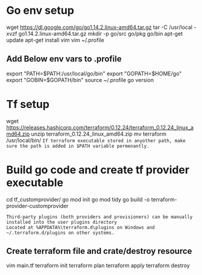 # Go env setup 
wget https://dl.google.com/go/go1.14.2.linux-amd64.tar.gz
tar -C /usr/local -xvzf go1.14.2.linux-amd64.tar.gz
mkdir -p go/src go/pkg go/bin
apt-get update
apt-get install vim
vim ~/.profile
## Add Below env vars to .profile
export "PATH=$PATH:/usr/local/go/bin"
export "GOPATH=$HOME/go"
export "GOBIN=$GOPATH/bin"
source ~/.profile
go version

# Tf setup
wget https://releases.hashicorp.com/terraform/0.12.24/terraform_0.12.24_linux_amd64.zip
unzip terraform_0.12.24_linux_amd64.zip
mv terraform /usr/local/bin/
`If terraform executable stored in anyother path, make sure the path is added in $PATH variable permenantly.`

# Build go code and create tf provider executable
cd tf_customprovider/
go mod init
go mod tidy
go build -o terraform-provider-customprovider
```
Third-party plugins (both providers and provisioners) can be manually installed into the user plugins directory
Located at %APPDATA%\terraform.d\plugins on Windows and ~/.terraform.d/plugins on other systems.
```
## Create terraform file and crate/destroy resource
vim main.tf
terraform init
terraform plan
terraform apply
terraform destroy
